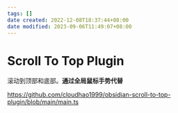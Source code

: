 ```yaml
---
tags: []
date created: 2022-12-08T18:37:44+08:00
date modified: 2023-09-06T11:49:07+08:00
---
```


# Scroll To Top Plugin

滚动到顶部和底部。**通过全局鼠标手势代替**

<https://github.com/cloudhao1999/obsidian-scroll-to-top-plugin/blob/main/main.ts>
